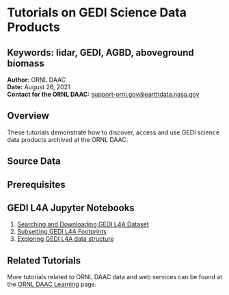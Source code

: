 # Tutorials on GEDI Science Data Products

## Keywords: lidar, GEDI, AGBD, aboveground biomass

**Author:** ORNL DAAC       
**Date:** August 26, 2021       
**Contact for the ORNL DAAC:** support-ornl.gov@earthdata.nasa.gov

## Overview      
These tutorials demonstrate how to discover, access and use GEDI science data products archived at the ORNL DAAC. 

## Source Data

## Prerequisites

## GEDI L4A Jupyter Notebooks
1. [Searching and Downloading GEDI L4A Dataset](1_gedi_l4a_search_download.ipynb)
2. [Subsetting GEDI L4A Footprints](2_gedi_l4a_subsets.ipynb)
3. [Exploring GEDI L4A data structure](3_gedi_l4a_exploring_data.ipynb)

## Related Tutorials
More tutorials related to ORNL DAAC data and web services can be found at the [ORNL DAAC Learning](https://daac.ornl.gov/resources/learning/) page.
